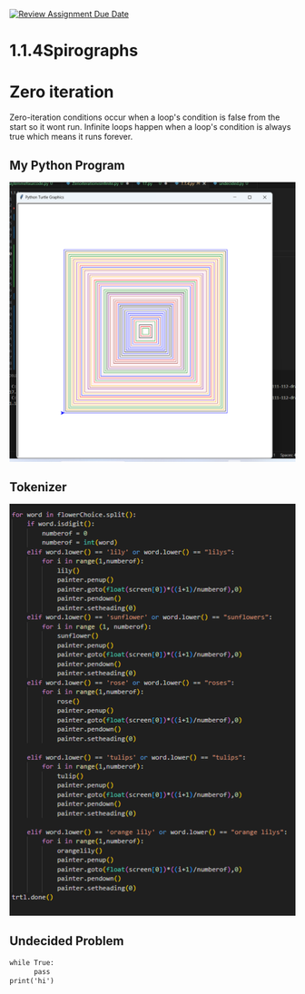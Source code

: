 [![Review Assignment Due Date](https://classroom.github.com/assets/deadline-readme-button-22041afd0340ce965d47ae6ef1cefeee28c7c493a6346c4f15d667ab976d596c.svg)](https://classroom.github.com/a/SkD24yV8)
# 1.1.4Spirographs

# Zero iteration

Zero-iteration conditions occur when a loop's condition is false from the start so it wont run. Infinite loops happen when a loop's condition is always true which means it runs forever.

## My Python Program


![image](https://github.com/Aero-ComSci/1-1-4-spinning-with-spirographs-JayanthVeerappa/blob/1e98f159511768e0682b0ba8f071961cebb329c7/Screenshot%202024-09-13%20134118.png)

## Tokenizer

![image](https://github.com/Aero-ComSci/1-1-4-spinning-with-spirographs-JayanthVeerappa/blob/701d60bdffff7bd1112bcb3932c429e9db66d25c/Screenshot%202024-09-13%20134707.png)

## Undecided Problem
```
while True:
      pass
print('hi')
```

